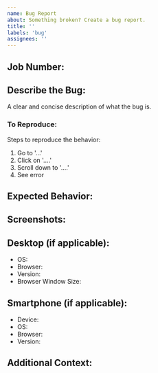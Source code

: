 ```yaml
---
name: Bug Report
about: Something broken? Create a bug report.
title: ''
labels: 'bug'
assignees: ''
---
```


## Job Number:
<!-- What is the C&P Job Number? --->

## Describe the Bug:
A clear and concise description of what the bug is.

### To Reproduce:

Steps to reproduce the behavior:
1. Go to '...'
2. Click on '....'
3. Scroll down to '....'
4. See error

## Expected Behavior:
<!-- A clear and concise description of what you expected to happen. -->

## Screenshots:
<!-- If applicable, add screenshots to help explain your problem. -->

## Desktop (if applicable): 
<!-- See: https://supportdetails.com/ -->
<!-- please complete the following information) -->
 - OS:            <!-- [e.g. iOS, mac, windows] -->
 - Browser:       <!-- [e.g. chrome, safari]    -->
 - Version:       <!-- [e.g. 22]                -->
 - Browser Window Size:    <!-- Optional - if relevant -->

## Smartphone (if applicable):
<!-- See: https://supportdetails.com/ -->
<!-- please complete the following information -->
 - Device:                 <!-- [e.g. iPhone6] -->
 - OS:                     <!--  [e.g. iOS8.1] -->
 - Browser:                <!--[e.g. stock browser, safari] -->
 - Version:                <!-- [e.g. 22] -->

## Additional Context:
<!-- Add any other context or links about the problem here. -->
